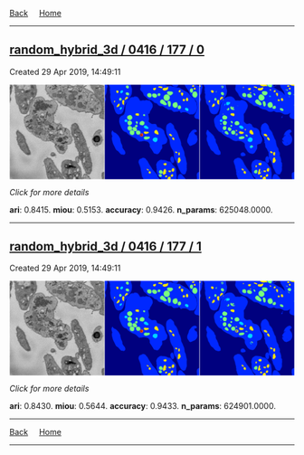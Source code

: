 
[Back](..)&nbsp;&nbsp;&nbsp;&nbsp;&nbsp;[Home](https://leapmanlab.github.io/snapshots)

---

<div class="summary"><a href="0"><h2>random_hybrid_3d / 0416 / 177 / 0</h2></a><p>Created 29 Apr 2019, 14:49:11
</p><a href="0"><img src="0/media/summary.png" align="center"></a><p>
<i>Click for more details</i>
</p></div>

**ari**: 0.8415. **miou**: 0.5153. **accuracy**: 0.9426. **n_params**: 625048.0000. 

---

<div class="summary"><a href="1"><h2>random_hybrid_3d / 0416 / 177 / 1</h2></a><p>Created 29 Apr 2019, 14:49:11
</p><a href="1"><img src="1/media/summary.png" align="center"></a><p>
<i>Click for more details</i>
</p></div>

**ari**: 0.8430. **miou**: 0.5644. **accuracy**: 0.9433. **n_params**: 624901.0000. 

---

[Back](..)&nbsp;&nbsp;&nbsp;&nbsp;&nbsp;[Home](https://leapmanlab.github.io/snapshots)

---